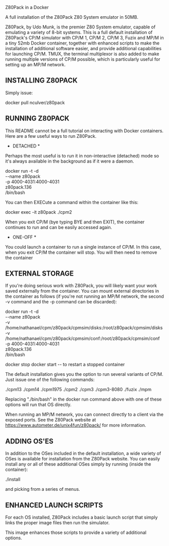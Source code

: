 Z80Pack in a Docker

A full installation of the Z80Pack Z80 System emulator in 50MB.

Z80Pack, by Udo Munk, is the premier Z80 System emulator, capable of emulating a variety of 8-bit systems. This is a full default installation of Z80Pack's CP/M simulator with CP/M 1, CP/M 2, CP/M 3, Fuzix and MP/M in a tiny 52mb Docker container, together with enhanced scripts to make the installation of additional software easier, and provide additional capabilities for launching CP/M. TMUX, the terminal multiplexor is also added to make running multiple versions of CP/M possible, which is particularly useful for setting up an MP/M network.


INSTALLING Z80PACK
------------------
Simply issue:

docker pull nculver/z80pack


RUNNING Z80PACK
---------------

This README cannot be a full tutorial on interacting with Docker containers. Here are a few useful ways to run Z80Pack. 


* DETACHED *

Perhaps the most useful is to run it in non-interactive (detached) mode so it's always available in the background as if it were a daemon.

docker run -t -d \
          --name z80pack \
           -p 4000-4031:4000-4031 \
           z80pack.136 \
           /bin/bash

You can then EXECute a command within the container like this:

docker exec -it z80pack ./cpm2

When you exit CP/M (bye typing BYE and then EXIT), the container continues to run and can be easily accessed again.


* ONE-OFF *

You could launch a container to run a single instance of CP/M. In this case, when you exit CP/M the container will stop. You will then need to remove the container  


EXTERNAL STORAGE
----------------

If you're doing serious work with Z80Pack, you will likely want your work saved externally from the container. You can mount external directories in the container as follows (if you're not running an MP/M network, the second -v command and the -p command can be discarded):

docker run -t -d \
          --name z80pack \
           -v /home/nathanael/cpm/z80pack/cpmsim/disks:/root/z80pack/cpmsim/disks \
           -v /home/nathanael/cpm/z80pack/cpmsim/conf:/root/z80pack/cpmsim/conf \
           -p 4000-4031:4000-4031 \
           z80pack.136 \
           /bin/bash


docker stop
docker start -- to restart a stopped container
           
           
The default installation gives you the option to run several variants of CP/M. Just issue one of the following commands:

./cpm13
./cpm14
./cpm1975
./cpm2
./cpm3
./cpm3-8080
./fuzix
./mpm

Replacing "./bin/bash" in the docker run command above with one of these options will run that OS directly.

When running an MP/M network, you can connect directly to a client via the exposed ports. See the Z80Pack website at https://www.autometer.de/unix4fun/z80pack/ for more information.


ADDING OS'ES
------------

In addition to the OSes included in the default installation, a wide variety of OSes is available for installation from the Z80Pack website. You can easily install any or all of these additional OSes simply by running (inside the container):

./install

and picking from a series of menus.


ENHANCED LAUNCH SCRIPTS
-----------------------

For each OS installed, Z80Pack includes a basic launch script that simply links the proper image files then run the simulator.

This image enhances those scripts to provide a variety of additional options.
